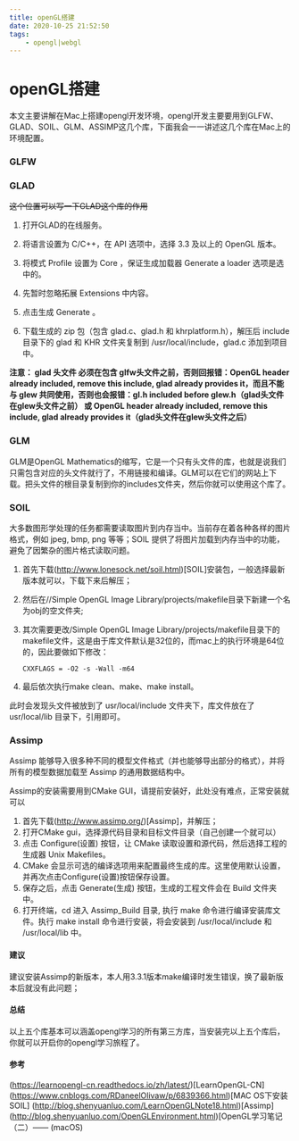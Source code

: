 ```yaml
---
title: openGL搭建
date: 2020-10-25 21:52:50
tags:
    - opengl|webgl
---
```


# openGL搭建

本文主要讲解在Mac上搭建opengl开发环境，opengl开发主要要用到GLFW、GLAD、SOIL、GLM、ASSIMP这几个库，下面我会一一讲述这几个库在Mac上的环境配置。

### GLFW

### GLAD

~~这个位置可以写一下GLAD这个库的作用~~

[//]: # (这个位置可以写一下GLAD这个库的作用)

1. 打开GLAD的在线服务。

2. 将语言设置为 C/C++，在 API 选项中，选择 3.3 及以上的 OpenGL 版本。

3. 将模式 Profile 设置为 Core ，保证生成加载器 Generate a loader 选项是选中的。

4. 先暂时忽略拓展 Extensions 中内容。

5. 点击生成 Generate 。

6. 下载生成的 zip 包（包含 glad.c、glad.h 和 khrplatform.h），解压后 include 目录下的 glad 和 KHR 文件夹复制到 /usr/local/include，glad.c 添加到项目中。

**注意： glad 头文件 必须在包含 glfw头文件之前，否则回报错：OpenGL header already included, remove this include, glad already provides it，而且不能与 glew 共同使用，否则也会报错：gl.h included before glew.h（glad头文件在glew头文件之前） 或 OpenGL header already included, remove this include, glad already provides it（glad头文件在glew头文件之后）**

### GLM

GLM是OpenGL Mathematics的缩写，它是一个只有头文件的库，也就是说我们只需包含对应的头文件就行了，不用链接和编译。GLM可以在它们的网站上下载。把头文件的根目录复制到你的includes文件夹，然后你就可以使用这个库了。

### SOIL

大多数图形学处理的任务都需要读取图片到内存当中。当前存在着各种各样的图片格式，例如 jpeg, bmp, png 等等；SOIL 提供了将图片加载到内存当中的功能，避免了因繁杂的图片格式读取问题。

1. 首先下载(http://www.lonesock.net/soil.html)[SOIL]安装包，一般选择最新版本就可以，下载下来后解压；

2. 然后在//Simple OpenGL Image Library/projects/makefile目录下新建一个名为obj的空文件夹;

3. 其次需要更改/Simple OpenGL Image Library/projects/makefile目录下的makefile文件，这是由于库文件默认是32位的，而mac上的执行环境是64位的，因此要做如下修改：

    `CXXFLAGS = -O2 -s -Wall -m64`

4. 最后依次执行make clean、make、make install。

此时会发现头文件被放到了 usr/local/include 文件夹下，库文件放在了 usr/local/lib 目录下，引用即可。

### Assimp

Assimp 能够导入很多种不同的模型文件格式（并也能够导出部分的格式），并将所有的模型数据加载至 Assimp 的通用数据结构中。

Assimp的安装需要用到CMake GUI，请提前安装好，此处没有难点，正常安装就可以

1. 首先下载(http://www.assimp.org/)[Assimp]，并解压；
2. 打开CMake gui，选择源代码目录和目标文件目录（自己创建一个就可以）
3. 点击 Configure(设置) 按钮，让 CMake 读取设置和源代码，然后选择工程的生成器 Unix Makefiles。
4. CMake 会显示可选的编译选项用来配置最终生成的库。这里使用默认设置，并再次点击Configure(设置)按钮保存设置。
5. 保存之后，点击 Generate(生成) 按钮，生成的工程文件会在 Build 文件夹中。
6. 打开终端，cd 进入 Assimp_Build 目录, 执行 make 命令进行编译安装库文件。执行 make install 命令进行安装，将会安装到 /usr/local/include 和 /usr/local/lib 中。

#### 建议

建议安装Assimp的新版本，本人用3.3.1版本make编译时发生错误，换了最新版本后就没有此问题；

#### 总结

以上五个库基本可以涵盖opengl学习的所有第三方库，当安装完以上五个库后，你就可以开启你的opengl学习旅程了。

#### 参考

(https://learnopengl-cn.readthedocs.io/zh/latest/)[LearnOpenGL-CN]
(https://www.cnblogs.com/RDaneelOlivaw/p/6839366.html)[MAC OS下安装SOIL]
(http://blog.shenyuanluo.com/LearnOpenGLNote18.html)[Assimp]
(http://blog.shenyuanluo.com/OpenGLEnvironment.html)[OpenGL学习笔记（二）—— (macOS)